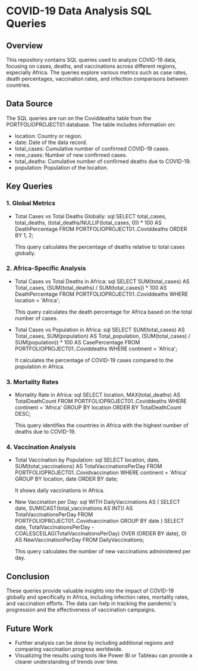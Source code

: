 # COVID-19 Data Analysis SQL Queries

## Overview
This repository contains SQL queries used to analyze COVID-19 data, focusing on cases, deaths, and vaccinations across different regions, especially Africa. The queries explore various metrics such as case rates, death percentages, vaccination rates, and infection comparisons between countries.

## Data Source
The SQL queries are run on the Coviddeaths table from the PORTFOLIOPROJECT01 database. The table includes information on:
- location: Country or region.
- date: Date of the data record.
- total_cases: Cumulative number of confirmed COVID-19 cases.
- new_cases: Number of new confirmed cases.
- total_deaths: Cumulative number of confirmed deaths due to COVID-19.
- population: Population of the location.

## Key Queries

### 1. Global Metrics
- Total Cases vs Total Deaths Globally: 
   sql
   SELECT total_cases, total_deaths, (total_deaths/NULLIF(total_cases, 0)) * 100 AS DeathPercentage
   FROM PORTFOLIOPROJECT01..Coviddeaths
   ORDER BY 1, 2;
   
   This query calculates the percentage of deaths relative to total cases globally.

### 2. Africa-Specific Analysis
- Total Cases vs Total Deaths in Africa: 
   sql
   SELECT SUM(total_cases) AS Total_cases, 
          (SUM(total_deaths) / SUM(total_cases)) * 100 AS DeathPercentage 
   FROM PORTFOLIOPROJECT01..Coviddeaths 
   WHERE location = 'Africa';
   
   This query calculates the death percentage for Africa based on the total number of cases.

- Total Cases vs Population in Africa: 
   sql
   SELECT SUM(total_cases) AS Total_cases, 
          SUM(population) AS Total_population, 
          (SUM(total_cases) / SUM(population)) * 100 AS CasePercentage 
   FROM PORTFOLIOPROJECT01..Coviddeaths 
   WHERE continent = 'Africa';
   
   It calculates the percentage of COVID-19 cases compared to the population in Africa.

### 3. Mortality Rates
- Mortality Rate in Africa: 
   sql
   SELECT location, MAX(total_deaths) AS TotalDeathCount 
   FROM PORTFOLIOPROJECT01..Coviddeaths 
   WHERE continent = 'Africa' 
   GROUP BY location 
   ORDER BY TotalDeathCount DESC;
   
   This query identifies the countries in Africa with the highest number of deaths due to COVID-19.

### 4. Vaccination Analysis
- Total Vaccination by Population:
   sql
   SELECT location, date, SUM(total_vaccinations) AS TotalVaccinationsPerDay 
   FROM PORTFOLIOPROJECT01..Covidvaccination 
   WHERE continent = 'Africa' 
   GROUP BY location, date 
   ORDER BY date;
   
   It shows daily vaccinations in Africa.

- New Vaccination per Day: 
   sql
   WITH DailyVaccinations AS (
       SELECT date, SUM(CAST(total_vaccinations AS INT)) AS TotalVaccinationsPerDay 
       FROM PORTFOLIOPROJECT01..Covidvaccination 
       GROUP BY date
   )
   SELECT date, TotalVaccinationsPerDay - COALESCE(LAG(TotalVaccinationsPerDay) OVER (ORDER BY date), 0) AS NewVaccinationPerDay 
   FROM DailyVaccinations;
   
   This query calculates the number of new vaccinations administered per day.

## Conclusion
These queries provide valuable insights into the impact of COVID-19 globally and specifically in Africa, including infection rates, mortality rates, and vaccination efforts. The data can help in tracking the pandemic's progression and the effectiveness of vaccination campaigns.

## Future Work
- Further analysis can be done by including additional regions and comparing vaccination progress worldwide.
- Visualizing the results using tools like Power BI or Tableau can provide a clearer understanding of trends over time.
